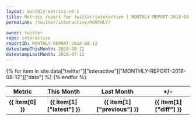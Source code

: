 ```yaml
---
layout: monthly-metrics-v0.1
title: Metrics report for twitter/interactive | MONTHLY-REPORT-2018-08-12 | 2018-08-12
permalink: /twitter/interactive/MONTHLY/

owner: twitter
repo: interactive
reportID: MONTHLY-REPORT-2018-08-12
datestampThisMonth: 2018-08-12
datestampLastMonth: 2018-07-13
---
```


<table style="width: 100%">
    <tr>
        <th>Metric</th>
        <th>This Month</th>
        <th>Last Month</th>
        <th>+/-</th>
    </tr>
    {% for item in site.data["twitter"]["interactive"]["MONTHLY-REPORT-2018-08-12"]["data"] %}
    <tr>
        <th>{{ item[0] }}</th>
        <th>{{ item[1]["latest"] }}</th>
        <th>{{ item[1]["previous"] }}</th>
        <th>{{ item[1]["diff"] }}</th>
    </tr>
    {% endfor %}
</table>
